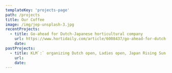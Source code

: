 ```yaml
---
templateKey: 'projects-page'
path: /projects
title: Our Coffee
image: /img/jep-unsplash-3.jpg
recentProjects:
  - title: Go-ahead for Dutch-Japanese horticultural company
    url: https://www.hortidaily.com/article/6008437/go-ahead-for-dutch-japanese-horticultural-company/
    date:
pastProjects:
  - title: KLM`:` organizing Dutch open, Ladies open, Japan Rising Sun social network events for the Japanese market
    url:
    date:
---
```

